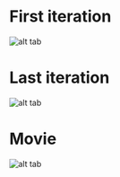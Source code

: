 # First iteration

![alt tab](https://user-images.githubusercontent.com/26437161/28066258-925c329e-663c-11e7-91ee-cb45e1e83871.png)

# Last iteration

![alt tab](https://user-images.githubusercontent.com/26437161/28066261-9490edde-663c-11e7-8239-9e80a853dae1.png)

# Movie

![alt tab](https://user-images.githubusercontent.com/26437161/28066264-96e90f62-663c-11e7-9440-919ffe2e9e98.gif)
